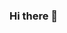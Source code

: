 ### Hi there 👋

<!--
**dianasabi/dianasabi** is a ✨ _special_ ✨ repository because its `README.md` (this file) appears on your GitHub profile.

My name is Diana Sabina Albán Peñafiel. I have a master's degree in Electrical Engineering, an Electronic Engineering in Instrumentation and I work with Software Development as a Back-end developer since 2020.  👩🏻‍💻

I love learning new tools, programming languages and solving problems. Always open to new challenges and willing to face changes with a positive attitude, which is the life motto.

####  🤔 "The more I know, the more I understand that I know nothing and the more I want to learn." 😊

 - 📍 From Equador 🇪🇨 living in Brazil 🇧🇷
 - 👩🏻‍💻 I’m currently working as Software Engineer at [Loggi](https://www.loggi.com) 🐇
 - 🌱 I’m currently learning Front-end
 - 📫 Reach me out 👇
 
[![Youtube Badge](https://camo.githubusercontent.com/667efda90e6b9bc59de36690359e4f5c38c4205e5abf299bfe3f627c61cfb0d2/68747470733a2f2f696d672e736869656c64732e696f2f62616467652f2d596f75747562652d4646303030303f7374796c653d666c61742d737175617265266c6162656c436f6c6f723d464630303030266c6f676f3d796f7574756265266c6f676f436f6c6f723d7768697465266c696e6b3d68747470733a2f2f7777772e796f75747562652e636f6d2f6368616e6e656c2f554352684b4b36567249536e4957504a6a597842504b6e412f766964656f73)](https://www.youtube.com/channel/UCEBuYmdV8QV-0bsNgynuqIA/about)  [![Linkedin Badge](https://camo.githubusercontent.com/a9d413435371b306fac2ff4d1dcfa85877d9deb93bb90ce7d8444b260d7a9922/68747470733a2f2f696d672e736869656c64732e696f2f62616467652f2d4c696e6b6564496e2d626c75653f7374796c653d666c61742d737175617265266c6f676f3d4c696e6b6564696e266c6f676f436f6c6f723d7768697465266c696e6b3d68747470733a2f2f7777772e6c696e6b6564696e2e636f6d2f696e2f697361646f72612d726f647269677565732d7374616e6761726c696e2d3438343032623134312f)](https://www.linkedin.com/in/dianaalbanp/?locale=en_US)  [![Instagram Badge](https://camo.githubusercontent.com/995893e1a358c25b4713c038a26b475b1c2c29b3f1a154e8967ae1b790db5f61/68747470733a2f2f696d672e736869656c64732e696f2f62616467652f2d496e7374616772616d2d76696f6c65743f7374796c653d666c61742d737175617265266c6f676f3d496e7374616772616d266c6f676f436f6c6f723d7768697465266c696e6b3d68747470733a2f2f7777772e696e7374616772616d2e636f6d2f7061706f64656465762f)](https://www.instagram.com/dianitasabina/)
